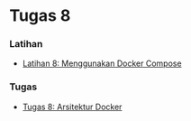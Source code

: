 # Tugas 8

### Latihan

- [Latihan 8: Menggunakan Docker Compose](https://github.com/farhanmn/tekn-cloud-computing/tree/master/minggu-08/latihan)

### Tugas

- [Tugas 8: Arsitektur Docker](https://github.com/farhanmn/tekn-cloud-computing/tree/master/minggu-08/tugas)
